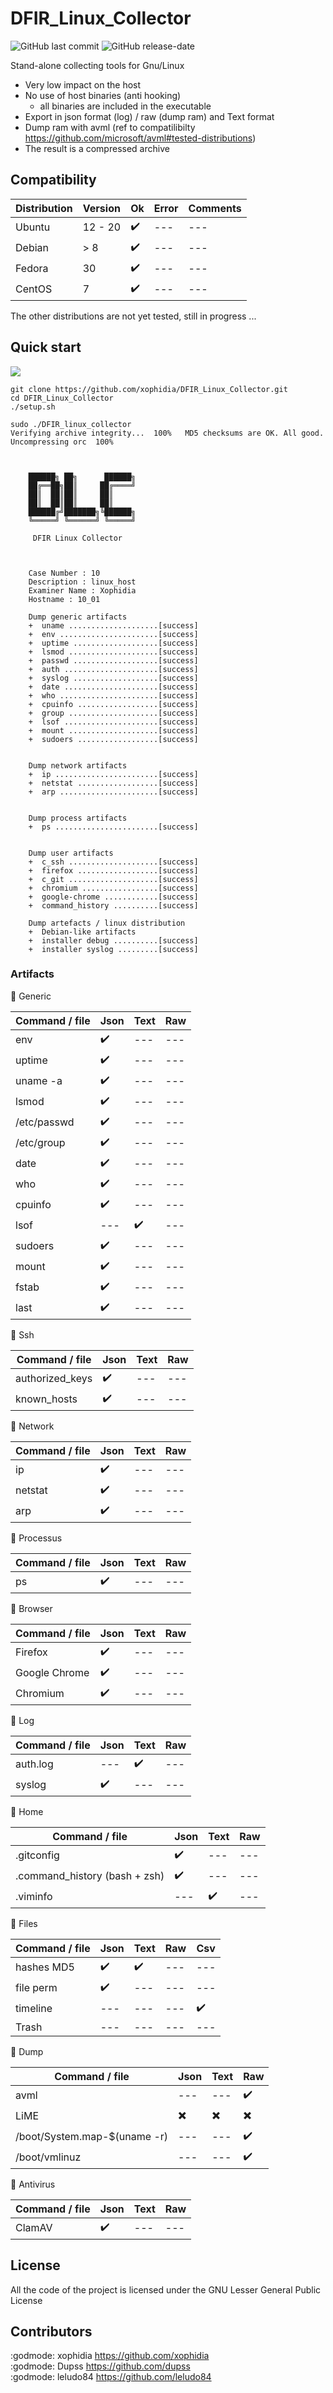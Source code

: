 # DFIR_Linux_Collector
![GitHub last commit](https://img.shields.io/github/last-commit/xophidia/DFIR_Linux_Collector) ![GitHub release-date](https://img.shields.io/github/release-date/xophidia/DFIR_Linux_Collector)  

Stand-alone collecting tools for Gnu/Linux
- Very low impact on the host
- No use of host binaries (anti hooking)
  - all binaries are included in the executable
- Export in json format (log) / raw (dump ram) and Text format
- Dump ram with avml (ref to compatilibilty https://github.com/microsoft/avml#tested-distributions)
- The result is a compressed archive

## Compatibility



| Distribution | Version | Ok | Error | Comments | 
| --- | --- | --- | --- | ---| 
| Ubuntu | 12 - 20 | :heavy_check_mark: |  --- | --- |
| Debian | > 8 | :heavy_check_mark: |  --- | --- |
| Fedora | 30| :heavy_check_mark: |  --- | --- |
| CentOS | 7| :heavy_check_mark: |  --- | --- |

The other distributions are not yet tested, still in progress ...


## Quick start 

![](dlc.gif)

```
git clone https://github.com/xophidia/DFIR_Linux_Collector.git
cd DFIR_Linux_Collector
./setup.sh
```
```
sudo ./DFIR_linux_collector 
Verifying archive integrity...  100%   MD5 checksums are OK. All good.
Uncompressing orc  100%  



    ██████╗ ██╗      ██████╗
    ██╔══██╗██║     ██╔════╝
    ██║  ██║██║     ██║      
    ██║  ██║██║     ██║     
    ██████╔╝███████╗╚██████╗
    ╚═════╝ ╚══════╝ ╚═════╝
                        
     DFIR Linux Collector



    Case Number : 10 
    Description : linux_host
    Examiner Name : Xophidia
    Hostname : 10_01

    Dump generic artifacts
    +  uname ....................[success]
    +  env ......................[success]
    +  uptime ...................[success]
    +  lsmod ....................[success]
    +  passwd ...................[success]
    +  auth .....................[success]
    +  syslog ...................[success]
    +  date .....................[success]
    +  who ......................[success]
    +  cpuinfo ..................[success]
    +  group ....................[success]
    +  lsof .....................[success]
    +  mount ....................[success]
    +  sudoers ..................[success]


    Dump network artifacts
    +  ip .......................[success]
    +  netstat ..................[success]
    +  arp ......................[success]

    
    Dump process artifacts
    +  ps .......................[success]

    
    Dump user artifacts
    +  c_ssh ....................[success]
    +  firefox ..................[success]
    +  c_git ....................[success]
    +  chromium .................[success]
    +  google-chrome ............[success]
    +  command_history ..........[success]

    Dump artefacts / linux distribution
    +  Debian-like artifacts 
    +  installer debug ..........[success]
    +  installer syslog .........[success]

```

### Artifacts

:radio_button: Generic

| Command / file | Json | Text | Raw | 
| --- | --- | --- | --- |
| env | :heavy_check_mark: | --- | --- |
|uptime| :heavy_check_mark: | --- | --- |
|uname -a| :heavy_check_mark: | --- | --- |
|lsmod|  :heavy_check_mark: | --- | --- |
|/etc/passwd| :heavy_check_mark:  | --- | --- |
|/etc/group| :heavy_check_mark: | --- | --- |
|date| :heavy_check_mark: | --- | --- |
|who |:heavy_check_mark: | --- | --- |
|cpuinfo| :heavy_check_mark: | --- | --- |
|lsof| --- |  :heavy_check_mark: | --- |
|sudoers| :heavy_check_mark: | --- | --- |
|mount| :heavy_check_mark: | --- | --- |
|fstab| :heavy_check_mark: | --- | --- |
|last| :heavy_check_mark: | --- | --- |

:radio_button: Ssh

| Command / file | Json | Text | Raw |
| --- | --- | --- | --- |
| authorized_keys | :heavy_check_mark: | --- | --- |
| known_hosts | :heavy_check_mark: | --- | --- |


:radio_button: Network

| Command / file | Json | Text | Raw |
| --- | --- | --- | --- |
| ip | :heavy_check_mark: | --- | --- |
| netstat | :heavy_check_mark: | --- | --- |
| arp | :heavy_check_mark: | --- | --- |

:radio_button: Processus

| Command / file | Json | Text | Raw |
| --- | --- | --- | --- |
| ps | :heavy_check_mark: | --- | --- |

:radio_button: Browser

| Command / file | Json | Text | Raw |
| --- | --- | --- | --- |
| Firefox | :heavy_check_mark: | --- | --- |
| Google Chrome | :heavy_check_mark: | --- | --- |
| Chromium | :heavy_check_mark: | --- | --- |

:radio_button: Log

| Command / file | Json | Text | Raw |
| --- | --- | --- | --- |
| auth.log | --- | :heavy_check_mark: | --- |
| syslog| :heavy_check_mark: | --- | --- |

:radio_button: Home

| Command / file | Json | Text | Raw |
| --- | --- | --- | --- |
| .gitconfig | :heavy_check_mark: | --- | --- |
| .command_history (bash + zsh) | :heavy_check_mark: | --- | --- |
| .viminfo | --- | :heavy_check_mark: | --- |

:radio_button: Files

| Command / file | Json | Text | Raw | Csv |
| --- | --- | --- | --- | --- |
| hashes MD5 | :heavy_check_mark: | :heavy_check_mark: | --- | --- |
| file perm | :heavy_check_mark: | --- | --- | --- |
| timeline | --- | --- | --- |:heavy_check_mark:|
| Trash | --- | --- | --- |---|

:radio_button: Dump

| Command / file | Json | Text | Raw |
| --- | --- | --- | --- |
| avml | --- | --- | :heavy_check_mark: |
| LiME | :heavy_multiplication_x: | :heavy_multiplication_x: | :heavy_multiplication_x: |
| /boot/System.map-$(uname -r)   | --- | --- | :heavy_check_mark: |
| /boot/vmlinuz | --- | --- | :heavy_check_mark: |

:radio_button: Antivirus

| Command / file | Json | Text | Raw |
| --- | --- | --- | --- |
| ClamAV | :heavy_check_mark: | --- | --- |


## License


All the code of the project is licensed under the GNU Lesser General Public License


## Contributors 

:godmode: xophidia https://github.com/xophidia  
:godmode: Dupss https://github.com/dupss  
:godmode: leludo84 https://github.com/leludo84  

